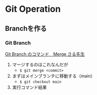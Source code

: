 # Git Operation 
## Branchを作る 
### Git Branch 
[Git Branch のコマンド　Merge さる先生](https://backlog.com/ja/git-tutorial/stepup/09/)

1. マージするのはこれなんだが
   - `$ git merge <commit>` 
2. まずはメインブランチに移動する（main）
   - `$ git checkout main`
3. 実行コマンド結果